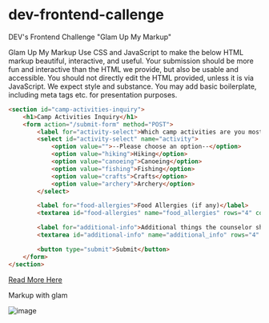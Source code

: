 # dev-frontend-callenge

DEV's Frontend Challenge "Glam Up My Markup"

Glam Up My Markup
Use CSS and JavaScript to make the below HTML markup beautiful, interactive, and useful. Your submission should be more fun and interactive than the HTML we provide, but also be usable and accessible. You should not directly edit the HTML provided, unless it is via JavaScript. We expect style and substance. You may add basic boilerplate, including meta tags etc. for presentation purposes.

```html
<section id="camp-activities-inquiry">
    <h1>Camp Activities Inquiry</h1>
    <form action="/submit-form" method="POST">
        <label for="activity-select">Which camp activities are you most looking forward to?</label>
        <select id="activity-select" name="activity">
            <option value="">--Please choose an option--</option>
            <option value="hiking">Hiking</option>
            <option value="canoeing">Canoeing</option>
            <option value="fishing">Fishing</option>
            <option value="crafts">Crafts</option>
            <option value="archery">Archery</option>
        </select>

        <label for="food-allergies">Food Allergies (if any)</label>
        <textarea id="food-allergies" name="food_allergies" rows="4" cols="50"></textarea>

        <label for="additional-info">Additional things the counselor should know</label>
        <textarea id="additional-info" name="additional_info" rows="4" cols="50"></textarea>

        <button type="submit">Submit</button>
    </form>
</section>
```
[Read More Here](https://dev.to/challenges/frontend)

Markup with glam

![image](https://github.com/Sachin-chaurasiya/dev-frontend-callenge/assets/59080942/42340129-0e3d-46cb-b2b1-f6c8b208a948)

